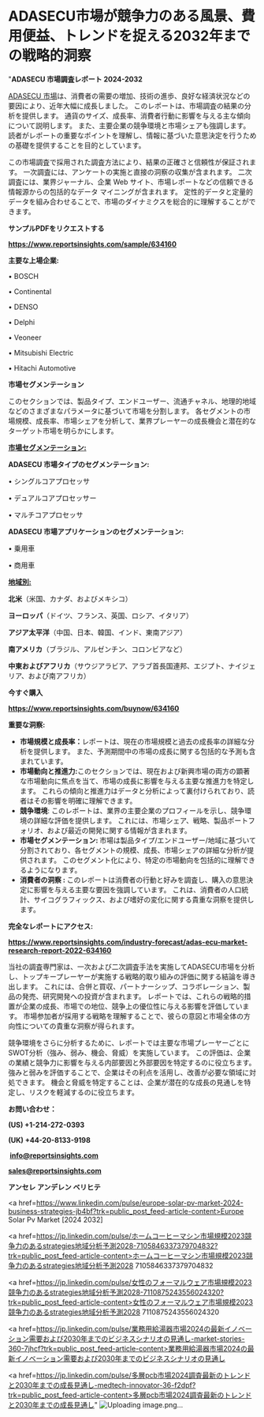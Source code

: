 # ADASECU市場が競争力のある風景、費用便益、トレンドを捉える2032年までの戦略的洞察

"<strong>ADASECU 市場調査レポート 2024-2032</strong>

<a href=https://www.reportsinsights.com/sample/634160>ADASECU 市場</a>は、消費者の需要の増加、技術の進歩、良好な経済状況などの要因により、近年大幅に成長しました。 このレポートは、市場調査の結果の分析を提供します。 通貨のサイズ、成長率、消費者行動に影響を与える主な傾向について説明します。 また、主要企業の競争環境と市場シェアも強調します。 読者がレポートの重要なポイントを理解し、情報に基づいた意思決定を行うための基礎を提供することを目的としています。

この市場調査で採用された調査方法により、結果の正確さと信頼性が保証されます。 一次調査には、アンケートの実施と直接の洞察の収集が含まれます。 二次調査には、業界ジャーナル、企業 Web サイト、市場レポートなどの信頼できる情報源からの包括的なデータ マイニングが含まれます。 定性的データと定量的データを組み合わせることで、市場のダイナミクスを総合的に理解することができます。

<strong><b>サンプルPDFをリクエストする</b></strong>

<a href=https://www.reportsinsights.com/sample/634160><strong><u>https://www.reportsinsights.com/sample/634160</u></strong></a>

<strong>主要な上場企業:</strong>

• BOSCH

• Continental

• DENSO

• Delphi

• Veoneer

• Mitsubishi Electric

• Hitachi Automotive

<strong>市場セグメンテーション</strong>

このセクションでは、製品タイプ、エンドユーザー、流通チャネル、地理的地域などのさまざまなパラメータに基づいて市場を分割します。 各セグメントの市場規模、成長率、市場シェアを分析して、業界プレーヤーの成長機会と潜在的なターゲット市場を明らかにします。

<strong><u>市場セグメンテーション</u></strong><strong><u>:</u></strong>

<strong>ADASECU 市場タイプのセグメンテーション:</strong>

• シングルコアプロセッサ

• デュアルコアプロセッサー

• マルチコアプロセッサ

<strong>ADASECU 市場アプリケーションのセグメンテーション:</strong>

• 乗用車

• 商用車

<strong><u>地域別</u></strong><strong><u>:</u></strong>

<strong>北米</strong>（米国、カナダ、およびメキシコ）

<strong>ヨーロッパ</strong>（ドイツ、フランス、英国、ロシア、イタリア）

<strong>アジア太平洋</strong>（中国、日本、韓国、インド、東南アジア）

<strong>南アメリカ</strong>（ブラジル、アルゼンチン、コロンビアなど）

<strong>中東およびアフリカ</strong>（サウジアラビア、アラブ首長国連邦、エジプト、ナイジェリア、および南アフリカ）

<strong>今すぐ購入</strong>

<a href=https://www.reportsinsights.com/buynow/634160><strong><u>https://www.reportsinsights.com/buynow/634160</u></strong></a>

<strong>重要な洞察:</strong>
<ul>
  <li><strong>市場規模と成長率：</strong>レポートは、現在の市場規模と過去の成長率の詳細な分析を提供します。 また、予測期間中の市場の成長に関する包括的な予測も含まれています。</li>
  <li><strong>市場動向と推進力:</strong>このセクションでは、現在および新興市場の両方の顕著な市場動向に焦点を当て、市場の成長に影響を与える主要な推進力を特定します。 これらの傾向と推進力はデータと分析によって裏付けられており、読者はその影響を明確に理解できます。</li>
  <li><strong>競争環境</strong>: このレポートは、業界の主要企業のプロフィールを示し、競争環境の詳細な評価を提供します。 これには、市場シェア、戦略、製品ポートフォリオ、および最近の開発に関する情報が含まれます。</li>
  <li><strong>市場セグメンテーション: </strong>市場は製品タイプ/エンドユーザー/地域に基づいて分割されており、各セグメントの規模、成長、市場シェアの詳細な分析が提供されます。 このセグメント化により、特定の市場動向を包括的に理解できるようになります。</li>
  <li><strong>消費者の洞察 : </strong>このレポートは消費者の行動と好みを調査し、購入の意思決定に影響を与える主要な要因を強調しています。 これは、消費者の人口統計、サイコグラフィックス、および嗜好の変化に関する貴重な洞察を提供します。</li>
</ul>
<strong>完全なレポートにアクセス:</strong>

<a href=https://www.reportsinsights.com/industry-forecast/adas-ecu-market-research-report-2022-634160><strong><u><b>https://www.reportsinsights.com/industry-forecast/adas-ecu-market-research-report-2022-634160</b></u></strong></a>

当社の調査専門家は、一次および二次調査手法を実施してADASECU市場を分析し、トップキープレーヤーが実施する戦略的取り組みの評価に関する結論を導き出します。 これには、合併と買収、パートナーシップ、コラボレーション、製品の発売、研究開発への投資が含まれます。 レポートでは、これらの戦略的措置が企業の成長、市場での地位、競争上の優位性に与える影響を評価しています。 市場参加者が採用する戦略を理解することで、彼らの意図と市場全体の方向性についての貴重な洞察が得られます。

競争環境をさらに分析するために、レポートでは主要な市場プレーヤーごとにSWOT分析（強み、弱み、機会、脅威）を実施しています。 この評価は、企業の業績と競争力に影響を与える内部要因と外部要因を特定するのに役立ちます。 強みと弱みを評価することで、企業はその利点を活用し、改善が必要な領域に対処できます。 機会と脅威を特定することは、企業が潜在的な成長の見通しを特定し、リスクを軽減するのに役立ちます。

<strong>お問い合わせ：</strong>

<strong>(US) +1-214-272-0393</strong>

<strong>(UK) +44-20-8133-9198</strong>

<strong> </strong><a href=info@reportsinsights.com><strong><u>info@reportsinsights.com</u></strong></a>

<a href=sales@reportsinsights.com><strong><u>sales@reportsinsights.com</u></strong></a>

<strong>アンセレ アンデレン ベリヒテ</strong>

<a href=https://www.linkedin.com/pulse/europe-solar-pv-market-2024-business-strategies-jb4bf?trk=public_post_feed-article-content>Europe Solar Pv Market [2024 2032]</a>

<a href=https://jp.linkedin.com/pulse/ホームコーヒーマシン市場規模2023競争力のあるstrategies地域分析予測2028-7105846337379704832?trk=public_post_feed-article-content>ホームコーヒーマシン市場規模2023競争力のあるstrategies地域分析予測2028 7105846337379704832</a>

<a href=https://jp.linkedin.com/pulse/女性のフォーマルウェア市場規模2023競争力のあるstrategies地域分析予測2028-7110875243556024320?trk=public_post_feed-article-content>女性のフォーマルウェア市場規模2023競争力のあるstrategies地域分析予測2028 7110875243556024320</a>

<a href=https://jp.linkedin.com/pulse/業務用給湯器市場2024の最新イノベーション需要および2030年までのビジネスシナリオの見通し-market-stories-360-7jhcf?trk=public_post_feed-article-content>業務用給湯器市場2024の最新イノベーション需要および2030年までのビジネスシナリオの見通し</a>

<a href=https://jp.linkedin.com/pulse/多層pcb市場2024調査最新のトレンドと2030年までの成長見通し-medtech-innovator-36-f2dpf?trk=public_post_feed-article-content>多層pcb市場2024調査最新のトレンドと2030年までの成長見通し</a>"
![Uploading image.png…]()

